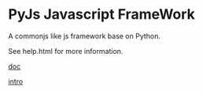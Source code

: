PyJs Javascript FrameWork
=========================

A commonjs like js framework base on Python.

See help.html for more information.

[doc](http://demix.github.com/pyjs/)

[intro](http://www.cnblogs.com/demix/tag/pyjs/)

